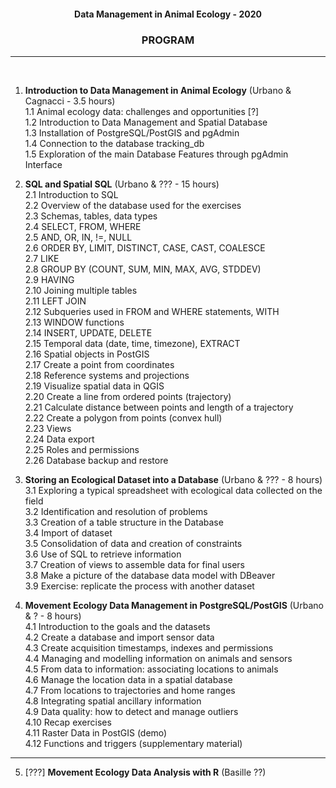#### <p align="center">Data Management in Animal Ecology - 2020</p>
### <p align="center">PROGRAM </p>  
---
&nbsp;  
1. **Introduction to Data Management in Animal Ecology** (Urbano & Cagnacci - 3.5 hours)  
 1.1 Animal ecology data: challenges and opportunities [?]  
 1.2 Introduction to Data Management and Spatial Database  
 1.3 Installation of PostgreSQL/PostGIS and pgAdmin  
 1.4 Connection to the database tracking_db  
 1.5 Exploration of the main Database Features through pgAdmin Interface   

2. **SQL and Spatial SQL** (Urbano & ??? - 15 hours)  
 2.1 Introduction to SQL  
 2.2 Overview of the database used for the exercises  
 2.3 Schemas, tables, data types  
 2.4 SELECT, FROM, WHERE  
 2.5 AND, OR, IN, !=, NULL  
 2.6 ORDER BY, LIMIT,  DISTINCT, CASE, CAST, COALESCE  
 2.7 LIKE  
 2.8 GROUP BY (COUNT, SUM, MIN, MAX, AVG, STDDEV)  
 2.9 HAVING  
 2.10 Joining multiple tables  
 2.11 LEFT JOIN  
 2.12 Subqueries used in FROM and WHERE statements, WITH  
 2.13 WINDOW functions  
 2.14 INSERT, UPDATE, DELETE  
 2.15 Temporal data (date, time, timezone), EXTRACT  
 2.16 Spatial objects in PostGIS  
 2.17 Create a point from coordinates  
 2.18 Reference systems and projections  
 2.19 Visualize spatial data in QGIS    
 2.20 Create a line from ordered points (trajectory)  
 2.21 Calculate distance between points and length of a trajectory  
 2.22 Create a polygon from points (convex hull)  
 2.23 Views  
 2.24 Data export  
 2.25 Roles and permissions  
 2.26 Database backup and restore  

3. **Storing an Ecological Dataset into a Database**  (Urbano & ??? - 8 hours)  
 3.1 Exploring a typical spreadsheet with ecological data collected on the field  
 3.2 Identification and resolution of problems  
 3.3 Creation of a table structure in the Database  
 3.4 Import of dataset  
 3.5 Consolidation of data and creation of constraints  
 3.6 Use of SQL to retrieve information  
 3.7 Creation of views to assemble data for final users  
 3.8 Make a picture of the database data model with DBeaver  
 3.9 Exercise: replicate the process with another dataset  

4. **Movement Ecology Data Management in PostgreSQL/PostGIS**  (Urbano & ? - 8 hours)  
 4.1 Introduction to the goals and the datasets  
 4.2 Create a database and import sensor data  
 4.3 Create acquisition timestamps, indexes and permissions  
 4.4 Managing and modelling information on animals and sensors  
 4.5 From data to information: associating locations to animals  
 4.6 Manage the location data in a spatial database  
 4.7 From locations to trajectories and home ranges  
 4.8 Integrating spatial ancillary information  
 4.9 Data quality: how to detect and manage outliers  
 4.10 Recap exercises  
 4.11 Raster Data in PostGIS (demo)  
 4.12 Functions and triggers (supplementary material)  

---

5. [???] **Movement Ecology Data Analysis with R** (Basille ??)
